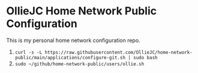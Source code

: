 # OllieJC Home Network Public Configuration

This is my personal home network configuration repo.


1. `curl -s -L https://raw.githubusercontent.com/OllieJC/home-network-public/main/applications/configure-git.sh | sudo bash`
2. `sudo ~/github/home-network-public/users/ollie.sh`
